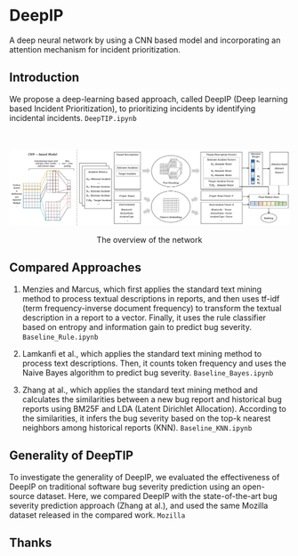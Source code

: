 # DeepIP

A deep neural network by using a CNN based model and incorporating an attention mechanism for incident prioritization.

## Introduction

We propose a deep-learning based approach, called DeepIP (Deep learning based Incident Prioritization), to prioritizing incidents by identifying incidental incidents. `DeepTIP.ipynb`

<br/></br>
![Architecture](Overviewpng.png) </br>
<center>The overview of the network </center>

## Compared Approaches

1. Menzies and Marcus, which first applies the standard text mining method to process textual descriptions in reports, and then uses tf-idf (term frequency-inverse document frequency) to transform the textual description in a report to a vector. Finally, it uses the rule classifier based on entropy and information gain to predict bug severity. `Baseline_Rule.ipynb`

2. Lamkanfi et al., which applies the standard text mining method to process text descriptions. Then, it counts token frequency and uses the Naive Bayes algorithm to predict bug severity. `Baseline_Bayes.ipynb`

3. Zhang at al., which applies the standard text mining method and calculates the similarities between a new bug report and historical bug reports using BM25F and LDA (Latent Dirichlet Allocation). According to the similarities, it infers the bug severity based on the top-k nearest neighbors among historical reports (KNN). `Baseline_KNN.ipynb` 

## Generality of DeepTIP

To investigate the generality of DeepIP, we evaluated the effectiveness of DeepIP on traditional software bug severity prediction using an open-source dataset. Here, we compared DeepIP with the state-of-the-art bug severity prediction approach (Zhang at al.), and used the same Mozilla dataset released in the compared work. `Mozilla`

## Thanks
